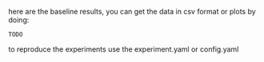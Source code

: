 here are the baseline results, you can get the data in csv format or plots by doing:

```TODO```

to reproduce the experiments use the experiment.yaml or config.yaml
